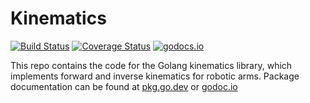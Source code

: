 # Kinematics

[![Build Status](https://github.com/trilobio/kinematics/workflows/run%20tests/badge.svg)](https://github.com/trilobio/kinematics/actions?query=workflow%3A%22run+tests%22)
[![Coverage Status](https://coveralls.io/repos/github/trilobio/kinematics/badge.svg?branch=main)](https://coveralls.io/github/trilobio/kinematics?branch=main)
[![godocs.io](http://godocs.io/github.com/trilobio/kinematics?status.svg)](http://godocs.io/github.com/trilobio/kinematics)

This repo contains the code for the Golang kinematics library, which implements forward and inverse kinematics for robotic arms. Package documentation can be found at [pkg.go.dev](https://pkg.go.dev/github.com/trilobio/kinematics) or [godoc.io](https://godocs.io/github.com/trilobio/kinematics)
